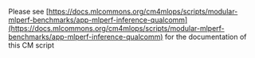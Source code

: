 Please see [https://docs.mlcommons.org/cm4mlops/scripts/modular-mlperf-benchmarks/app-mlperf-inference-qualcomm](https://docs.mlcommons.org/cm4mlops/scripts/modular-mlperf-benchmarks/app-mlperf-inference-qualcomm) for the documentation of this CM script

